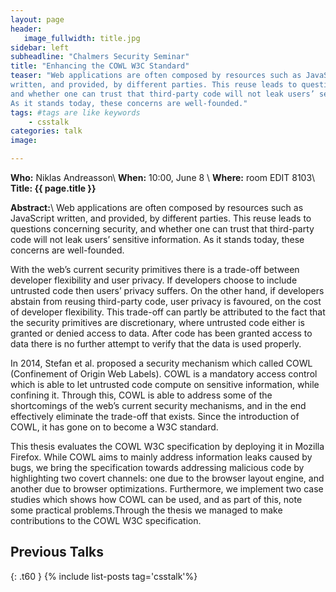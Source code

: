```yaml
---
layout: page
header:
   image_fullwidth: title.jpg
sidebar: left
subheadline: "Chalmers Security Seminar"
title: "Enhancing the COWL W3C Standard"
teaser: "Web applications are often composed by resources such as JavaScript
written, and provided, by different parties. This reuse leads to questions concerning security,
and whether one can trust that third-party code will not leak users’ sensitive information.
As it stands today, these concerns are well-founded."
tags: #tags are like keywords
    - csstalk
categories: talk
image:

---
```

**Who:** Niklas Andreasson\\
**When:**  10:00, June 8 \\
**Where:** room EDIT 8103\\
**Title: {{ page.title }}**

**Abstract:**\\
Web applications are often composed by resources such as JavaScript
written, and provided, by different parties. This reuse leads to questions concerning security,
and whether one can trust that third-party code will not leak users’ sensitive information.
As it stands today, these concerns are well-founded.

With the web’s current security primitives there is a trade-off between
developer flexibility and user privacy. If developers choose to include untrusted code then
users’ privacy suffers. On the other hand, if developers abstain from reusing third-party code,
user privacy is favoured, on the cost of developer flexibility. This trade-off can
partly be attributed to the fact that the security primitives are discretionary, where untrusted
code either is granted or denied access to data. After code has been granted access to data
there is no further attempt to verify that the data is used properly.

In 2014, Stefan et al. proposed a security mechanism which called COWL
(Confinement of Origin Web Labels). COWL is a mandatory access control
which is able to let untrusted code compute on sensitive information, while confining
it. Through this, COWL is able to address some of the shortcomings of the web’s current
security mechanisms, and in the end effectively eliminate the trade-off that exists. Since
the introduction of COWL, it has gone on to become a W3C standard.

This thesis evaluates the COWL W3C specification by deploying it in
Mozilla Firefox. While COWL aims to mainly address information leaks caused by bugs, we
bring the specification towards addressing malicious code by highlighting two
covert channels: one due to the browser layout engine, and another due to browser
optimizations. Furthermore, we implement two case studies which shows how COWL can be used, and as
part of this, note some practical problems.Through the thesis we managed to make
contributions to the COWL W3C specification.

## Previous Talks
{: .t60 }
{% include list-posts tag='csstalk'%}
